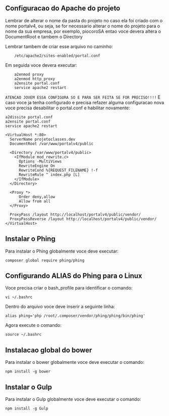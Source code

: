 ## Configuracao do Apache do projeto

Lembrar de alterar o nome da pasta do projeto no caso ela foi 
criado com o nome portalv4, ou seja, se for necessario alterar
o nome do projeto para o nome da sua empresa, por exemplo,
piocoroSA entao voce devera altera o DocumentRoot e tambem
o Directory

Lembrar tambem de criar esse arquivo no caminho:
```
    /etc/apache2/sites-enabled/portal.conf
```

Em seguida voce devera executar:
```
    a2enmod proxy
    a2enmod http_proxy
    a2ensite portal.conf
    service apache2 restart
```

` ATENCAO JOVEM ESSA CONFIGURA SO E PARA SER FEITA SE FOR PRECISO!!!! `
 E caso voce ja tenha configurado e precisa refazer alguma 
configuracao nova voce precisa desabilitar o portal.conf
e habilitar novamente:
    
    a2dissite portal.conf
    a2ensite portal.conf
    service apache2 restart

```
<VirtualHost *:80>
  ServerName projetoclasses.dev
  DocumentRoot /var/www/portalv4/public

  <Directory /var/www/portalv4/public>
    <IfModule mod_rewrite.c>
      Options -MultiViews
      RewriteEngine On
      RewriteCond %{REQUEST_FILENAME} !-f
      RewriteRule ^ index.php [L]
    </IfModule>
  </Directory>
  
  <Proxy *>
  	  Order deny,allow
      Allow from all
  </Proxy>

  ProxyPass /layout http://localhost/portalv4/public/vendor/
  ProxyPassReverse /layout http://localhost/portalv4/public/vendor/
</VirtualHost>
```

## Instalar o Phing

Para instalar o Phing globalmente voce deve executar:

```
composer global require phing/phing
```

## Configurando ALIAS do Phing para o Linux

Voce precisa criar o bash_profile para identificar o comando:

```
vi ~/.bashrc
```

Dentro do arquivo voce deve inserir a seguinte linha:

```
alias phing='php /root/.composer/vendor/phing/phing/bin/phing'
```

Agora execute o comando:

```
source ~/.bashrc
```
## Instalacao global do bower

Para instalar o bower globalmente voce deve executar o comando:

```
npm install -g bower
```

## Instalar o Gulp

Para instalar o Gulp globalmente voce deve executar o comando:

```
npm install -g Gulp
```